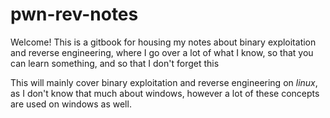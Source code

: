 # pwn-rev-notes

Welcome! This is a gitbook for housing my notes about binary exploitation and reverse engineering, where I go over a lot of what I know, so that you can learn something, and so that I don't forget this

This will mainly cover binary exploitation and reverse engineering on _linux_, as I don't know that much about windows, however a lot of these concepts are used on windows as well.

